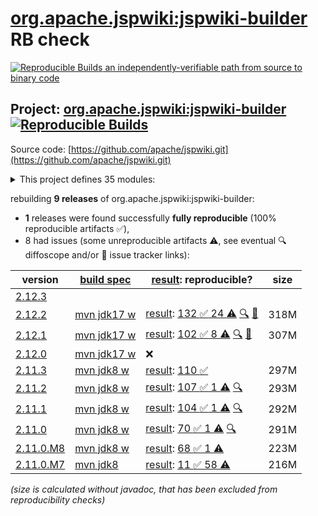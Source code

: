 [org.apache.jspwiki:jspwiki-builder](https://central.sonatype.com/artifact/org.apache.jspwiki/jspwiki-builder/versions) RB check
=======

[![Reproducible Builds](https://reproducible-builds.org/images/logos/rb.svg) an independently-verifiable path from source to binary code](https://reproducible-builds.org/)

## Project: [org.apache.jspwiki:jspwiki-builder](https://central.sonatype.com/artifact/org.apache.jspwiki/jspwiki-builder/versions) [![Reproducible Builds](https://img.shields.io/endpoint?url=https://raw.githubusercontent.com/jvm-repo-rebuild/reproducible-central/master/content/org/apache/jspwiki/badge.json)](https://github.com/jvm-repo-rebuild/reproducible-central/blob/master/content/org/apache/jspwiki/README.md)

Source code: [https://github.com/apache/jspwiki.git](https://github.com/apache/jspwiki.git)

<details><summary>This project defines 35 modules:</summary>

* [org.apache.jspwiki.it:jspwiki-it-builder](https://central.sonatype.com/artifact/org.apache.jspwiki.it/jspwiki-it-builder/overview)
* [org.apache.jspwiki.it:jspwiki-it-test-cma](https://central.sonatype.com/artifact/org.apache.jspwiki.it/jspwiki-it-test-cma/overview)
* [org.apache.jspwiki.it:jspwiki-it-test-cma-jdbc](https://central.sonatype.com/artifact/org.apache.jspwiki.it/jspwiki-it-test-cma-jdbc/overview)
* [org.apache.jspwiki.it:jspwiki-it-test-custom](https://central.sonatype.com/artifact/org.apache.jspwiki.it/jspwiki-it-test-custom/overview)
* [org.apache.jspwiki.it:jspwiki-it-test-custom-absolute-urls](https://central.sonatype.com/artifact/org.apache.jspwiki.it/jspwiki-it-test-custom-absolute-urls/overview)
* [org.apache.jspwiki.it:jspwiki-it-test-custom-jdbc](https://central.sonatype.com/artifact/org.apache.jspwiki.it/jspwiki-it-test-custom-jdbc/overview)
* [org.apache.jspwiki.it:jspwiki-selenide-tests](https://central.sonatype.com/artifact/org.apache.jspwiki.it/jspwiki-selenide-tests/overview)
* [org.apache.jspwiki.wikipages:jspwiki-wikipages-builder](https://central.sonatype.com/artifact/org.apache.jspwiki.wikipages/jspwiki-wikipages-builder/overview)
* [org.apache.jspwiki.wikipages:jspwiki-wikipages-de](https://central.sonatype.com/artifact/org.apache.jspwiki.wikipages/jspwiki-wikipages-de/overview)
* [org.apache.jspwiki.wikipages:jspwiki-wikipages-en](https://central.sonatype.com/artifact/org.apache.jspwiki.wikipages/jspwiki-wikipages-en/overview)
* [org.apache.jspwiki.wikipages:jspwiki-wikipages-es](https://central.sonatype.com/artifact/org.apache.jspwiki.wikipages/jspwiki-wikipages-es/overview)
* [org.apache.jspwiki.wikipages:jspwiki-wikipages-fi](https://central.sonatype.com/artifact/org.apache.jspwiki.wikipages/jspwiki-wikipages-fi/overview)
* [org.apache.jspwiki.wikipages:jspwiki-wikipages-fr](https://central.sonatype.com/artifact/org.apache.jspwiki.wikipages/jspwiki-wikipages-fr/overview)
* [org.apache.jspwiki.wikipages:jspwiki-wikipages-it](https://central.sonatype.com/artifact/org.apache.jspwiki.wikipages/jspwiki-wikipages-it/overview)
* [org.apache.jspwiki.wikipages:jspwiki-wikipages-nl](https://central.sonatype.com/artifact/org.apache.jspwiki.wikipages/jspwiki-wikipages-nl/overview)
* [org.apache.jspwiki.wikipages:jspwiki-wikipages-pt_BR](https://central.sonatype.com/artifact/org.apache.jspwiki.wikipages/jspwiki-wikipages-pt_BR/overview)
* [org.apache.jspwiki.wikipages:jspwiki-wikipages-ru](https://central.sonatype.com/artifact/org.apache.jspwiki.wikipages/jspwiki-wikipages-ru/overview)
* [org.apache.jspwiki.wikipages:jspwiki-wikipages-zh_CN](https://central.sonatype.com/artifact/org.apache.jspwiki.wikipages/jspwiki-wikipages-zh_CN/overview)
* [org.apache.jspwiki:jspwiki-210-adapters](https://central.sonatype.com/artifact/org.apache.jspwiki/jspwiki-210-adapters/overview)
* [org.apache.jspwiki:jspwiki-210-test-adaptees](https://central.sonatype.com/artifact/org.apache.jspwiki/jspwiki-210-test-adaptees/overview)
* [org.apache.jspwiki:jspwiki-api](https://central.sonatype.com/artifact/org.apache.jspwiki/jspwiki-api/overview)
* [org.apache.jspwiki:jspwiki-bom](https://central.sonatype.com/artifact/org.apache.jspwiki/jspwiki-bom/overview)
* [org.apache.jspwiki:jspwiki-bootstrap](https://central.sonatype.com/artifact/org.apache.jspwiki/jspwiki-bootstrap/overview)
* [org.apache.jspwiki:jspwiki-builder](https://central.sonatype.com/artifact/org.apache.jspwiki/jspwiki-builder/overview)
* [org.apache.jspwiki:jspwiki-cache](https://central.sonatype.com/artifact/org.apache.jspwiki/jspwiki-cache/overview)
* [org.apache.jspwiki:jspwiki-event](https://central.sonatype.com/artifact/org.apache.jspwiki/jspwiki-event/overview)
* [org.apache.jspwiki:jspwiki-http](https://central.sonatype.com/artifact/org.apache.jspwiki/jspwiki-http/overview)
* [org.apache.jspwiki:jspwiki-kendra-searchprovider](https://central.sonatype.com/artifact/org.apache.jspwiki/jspwiki-kendra-searchprovider/overview)
* [org.apache.jspwiki:jspwiki-main](https://central.sonatype.com/artifact/org.apache.jspwiki/jspwiki-main/overview)
* [org.apache.jspwiki:jspwiki-markdown](https://central.sonatype.com/artifact/org.apache.jspwiki/jspwiki-markdown/overview)
* [org.apache.jspwiki:jspwiki-portable](https://central.sonatype.com/artifact/org.apache.jspwiki/jspwiki-portable/overview)
* [org.apache.jspwiki:jspwiki-tika-searchprovider](https://central.sonatype.com/artifact/org.apache.jspwiki/jspwiki-tika-searchprovider/overview)
* [org.apache.jspwiki:jspwiki-util](https://central.sonatype.com/artifact/org.apache.jspwiki/jspwiki-util/overview)
* [org.apache.jspwiki:jspwiki-war](https://central.sonatype.com/artifact/org.apache.jspwiki/jspwiki-war/overview)
* [org.apache.jspwiki:jspwiki-wysiwyg](https://central.sonatype.com/artifact/org.apache.jspwiki/jspwiki-wysiwyg/overview)
</details>

rebuilding **9 releases** of org.apache.jspwiki:jspwiki-builder:
- **1** releases were found successfully **fully reproducible** (100% reproducible artifacts :white_check_mark:),
- 8 had issues (some unreproducible artifacts :warning:, see eventual :mag: diffoscope and/or :memo: issue tracker links):

| version | [build spec](/BUILDSPEC.md) | [result](https://reproducible-builds.org/docs/jvm/): reproducible? | size |
| -- | --------- | ------ | -- |
| [2.12.3](https://central.sonatype.com/artifact/org.apache.jspwiki/jspwiki-builder/2.12.3/pom) | | | |
| [2.12.2](https://central.sonatype.com/artifact/org.apache.jspwiki/jspwiki-builder/2.12.2/pom) | [mvn jdk17 w](jspwiki-2.12.2.buildspec) | [result](jspwiki-builder-2.12.2.buildinfo): [132 :white_check_mark:  24 :warning:](jspwiki-builder-2.12.2.buildcompare) [:mag:](jspwiki-builder-2.12.2.diffoscope) [:memo:](https://issues.apache.org/jira/browse/JSPWIKI-1202) | 318M |
| [2.12.1](https://central.sonatype.com/artifact/org.apache.jspwiki/jspwiki-builder/2.12.1/pom) | [mvn jdk17 w](jspwiki-2.12.1.buildspec) | [result](jspwiki-builder-2.12.1.buildinfo): [102 :white_check_mark:  8 :warning:](jspwiki-builder-2.12.1.buildcompare) [:mag:](jspwiki-builder-2.12.1.diffoscope) [:memo:](https://issues.apache.org/jira/browse/JSPWIKI-1202) | 307M |
| [2.12.0](https://central.sonatype.com/artifact/org.apache.jspwiki/jspwiki-builder/2.12.0/pom) | [mvn jdk17 w](jspwiki-2.12.0.buildspec) | :x: | |
| [2.11.3](https://central.sonatype.com/artifact/org.apache.jspwiki/jspwiki-builder/2.11.3/pom) | [mvn jdk8 w](jspwiki-2.11.3.buildspec) | [result](jspwiki-builder-2.11.3.buildinfo): [110 :white_check_mark: ](jspwiki-builder-2.11.3.buildcompare) | 297M |
| [2.11.2](https://central.sonatype.com/artifact/org.apache.jspwiki/jspwiki-builder/2.11.2/pom) | [mvn jdk8 w](jspwiki-2.11.2.buildspec) | [result](jspwiki-builder-2.11.2.buildinfo): [107 :white_check_mark:  1 :warning:](jspwiki-builder-2.11.2.buildcompare) [:mag:](jspwiki-builder-2.11.2.diffoscope) | 293M |
| [2.11.1](https://central.sonatype.com/artifact/org.apache.jspwiki/jspwiki-builder/2.11.1/pom) | [mvn jdk8 w](jspwiki-2.11.1.buildspec) | [result](jspwiki-builder-2.11.1.buildinfo): [104 :white_check_mark:  1 :warning:](jspwiki-builder-2.11.1.buildcompare) [:mag:](jspwiki-builder-2.11.1.diffoscope) | 292M |
| [2.11.0](https://central.sonatype.com/artifact/org.apache.jspwiki/jspwiki-builder/2.11.0/pom) | [mvn jdk8 w](jspwiki-2.11.0.buildspec) | [result](jspwiki-builder-2.11.0.buildinfo): [70 :white_check_mark:  1 :warning:](jspwiki-builder-2.11.0.buildcompare) [:mag:](jspwiki-builder-2.11.0.diffoscope) | 291M |
| [2.11.0.M8](https://central.sonatype.com/artifact/org.apache.jspwiki/jspwiki-builder/2.11.0.M8/pom) | [mvn jdk8 w](jspwiki-2.11.0.M8.buildspec) | [result](jspwiki-it-test-cma-jdbc-2.11.0.M8.buildinfo): [68 :white_check_mark:  1 :warning:](jspwiki-it-test-cma-jdbc-2.11.0.M8.buildcompare) | 223M |
| [2.11.0.M7](https://central.sonatype.com/artifact/org.apache.jspwiki/jspwiki-builder/2.11.0.M7/pom) | [mvn jdk8](jspwiki-2.11.0.M7.buildspec) | [result](jspwiki-it-test-cma-jdbc-2.11.0.M7.buildinfo): [11 :white_check_mark:  58 :warning:](jspwiki-it-test-cma-jdbc-2.11.0.M7.buildcompare) | 216M |

<i>(size is calculated without javadoc, that has been excluded from reproducibility checks)</i>
